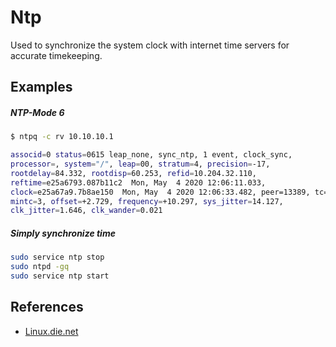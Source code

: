 # Ntp

Used to synchronize the system clock with internet time servers for accurate timekeeping.

## Examples

##### NTP-Mode 6

```bash
$ ntpq -c rv 10.10.10.1

associd=0 status=0615 leap_none, sync_ntp, 1 event, clock_sync,
processor=, system="/", leap=00, stratum=4, precision=-17,
rootdelay=84.332, rootdisp=60.253, refid=10.204.32.110,
reftime=e25a6793.087b11c2  Mon, May  4 2020 12:06:11.033,
clock=e25a67a9.7b8ae150  Mon, May  4 2020 12:06:33.482, peer=13389, tc=6,
mintc=3, offset=+2.729, frequency=+10.297, sys_jitter=14.127,
clk_jitter=1.646, clk_wander=0.021
```

##### Simply synchronize time

```bash
sudo service ntp stop
sudo ntpd -gq
sudo service ntp start
```

## References

- [Linux.die.net](https://linux.die.net/man/8/ntpd)
